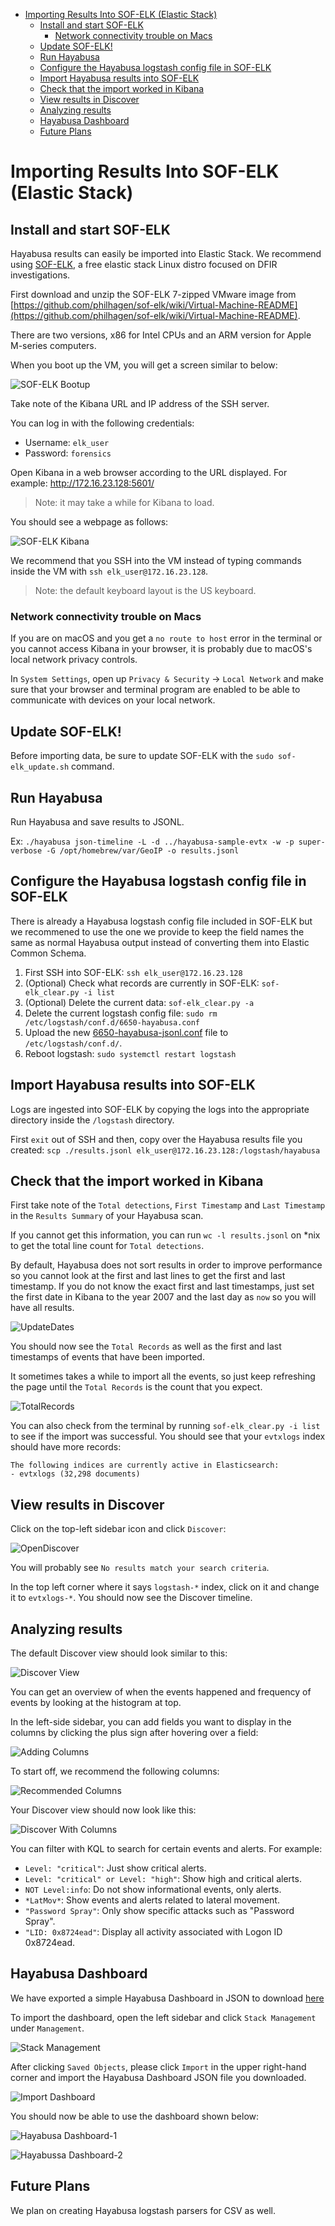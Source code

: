 - [Importing Results Into SOF-ELK (Elastic Stack)](#importing-results-into-sof-elk-elastic-stack)
  - [Install and start SOF-ELK](#install-and-start-sof-elk)
    - [Network connectivity trouble on Macs](#network-connectivity-trouble-on-macs)
  - [Update SOF-ELK!](#update-sof-elk)
  - [Run Hayabusa](#run-hayabusa)
  - [Configure the Hayabusa logstash config file in SOF-ELK](#configure-the-hayabusa-logstash-config-file-in-sof-elk)
  - [Import Hayabusa results into SOF-ELK](#import-hayabusa-results-into-sof-elk)
  - [Check that the import worked in Kibana](#check-that-the-import-worked-in-kibana)
  - [View results in Discover](#view-results-in-discover)
  - [Analyzing results](#analyzing-results)
  - [Hayabusa Dashboard](#hayabusa-dashboard)
  - [Future Plans](#future-plans)


# Importing Results Into SOF-ELK (Elastic Stack)

## Install and start SOF-ELK

Hayabusa results can easily be imported into Elastic Stack.
We recommend using [SOF-ELK](https://github.com/philhagen/sof-elk), a free elastic stack Linux distro focused on DFIR investigations.

First download and unzip the SOF-ELK 7-zipped VMware image from [https://github.com/philhagen/sof-elk/wiki/Virtual-Machine-README](https://github.com/philhagen/sof-elk/wiki/Virtual-Machine-README).

There are two versions, x86 for Intel CPUs and an ARM version for Apple M-series computers.

When you boot up the VM, you will get a screen similar to below:

![SOF-ELK Bootup](01-SOF-ELK-Bootup.png)

Take note of the Kibana URL and IP address of the SSH server.

You can log in with the following credentials:
* Username: `elk_user`
* Password: `forensics`

Open Kibana in a web browser according to the URL displayed.
For example: http://172.16.23.128:5601/

> Note: it may take a while for Kibana to load.

You should see a webpage as follows:

![SOF-ELK Kibana](02-Kibana.png)

We recommend that you SSH into the VM instead of typing commands inside the VM with `ssh elk_user@172.16.23.128`.

> Note: the default keyboard layout is the US keyboard.

### Network connectivity trouble on Macs

If you are on macOS and you get a `no route to host` error in the terminal or you cannot access Kibana in your browser, it is probably due to macOS's local network privacy controls.

In `System Settings`, open up `Privacy & Security` -> `Local Network` and make sure that your browser and terminal program are enabled to be able to communicate with devices on your local network.

## Update SOF-ELK!

Before importing data, be sure to update SOF-ELK with the `sudo sof-elk_update.sh` command.

## Run Hayabusa

Run Hayabusa and save results to JSONL.

Ex: `./hayabusa json-timeline -L -d ../hayabusa-sample-evtx -w -p super-verbose -G /opt/homebrew/var/GeoIP -o results.jsonl`

## Configure the Hayabusa logstash config file in SOF-ELK

There is already a Hayabusa logstash config file included in SOF-ELK but we recommened to use the one we provide to keep the field names the same as normal Hayabusa output instead of converting them into Elastic Common Schema. 

1. First SSH into SOF-ELK: `ssh elk_user@172.16.23.128`
2. (Optional) Check what records are currently in SOF-ELK: `sof-elk_clear.py -i list`
3. (Optional) Delete the current data: `sof-elk_clear.py -a`
4. Delete the current logstash config file: `sudo rm /etc/logstash/conf.d/6650-hayabusa.conf`
5. Upload the new [6650-hayabusa-jsonl.conf](6650-hayabusa-jsonl.conf) file to `/etc/logstash/conf.d/`.
6. Reboot logstash: `sudo systemctl restart logstash`

## Import Hayabusa results into SOF-ELK

Logs are ingested into SOF-ELK by copying the logs into the appropriate directory inside the  `/logstash` directory.

First `exit` out of SSH and then, copy over the Hayabusa results file you created:
`scp ./results.jsonl elk_user@172.16.23.128:/logstash/hayabusa`

## Check that the import worked in Kibana

First take note of the `Total detections`, `First Timestamp` and `Last Timestamp` in the `Results Summary` of your Hayabusa scan.

If you cannot get this information, you can run `wc -l results.jsonl` on *nix to get the total line count for `Total detections`.

By default, Hayabusa does not sort results in order to improve performance so you cannot look at the first and last lines to get the first and last timestamp.
If you do not know the exact first and last timestamps, just set the first date in Kibana to the year 2007 and the last day as `now` so you will have all results.

![UpdateDates](03-ChangeDates.png)

You should now see the `Total Records` as well as the first and last timestamps of events that have been imported.

It sometimes takes a while to import all the events, so just keep refreshing the page until the `Total Records` is the count that you expect.

![TotalRecords](04-TotalRecords.png)

You can also check from the terminal by running `sof-elk_clear.py -i list` to see if the import was successful.
You should see that your `evtxlogs` index should have more records:
```
The following indices are currently active in Elasticsearch:
- evtxlogs (32,298 documents)
```

## View results in Discover

Click on the top-left sidebar icon and click `Discover`:

![OpenDiscover](05-OpenDiscover.png)

You will probably see `No results match your search criteria`.

In the top left corner where it says `logstash-*` index, click on it and change it to `evtxlogs-*`.
You should now see the Discover timeline.


## Analyzing results

The default Discover view should look similar to this:

![Discover View](06-Discover.png)

You can get an overview of when the events happened and frequency of events by looking at the histogram at top. 

In the left-side sidebar, you can add fields you want to display in the columns by clicking the plus sign after hovering over a field:

![Adding Columns](12-AddingColumns.png)

To start off, we recommend the following columns:

![Recommended Columns](13-RecommendedColumns.png)

Your Discover view should now look like this:

![Discover With Columns](14-DicoverWithColumns.png)

You can filter with KQL to search for certain events and alerts. For example:
  * `Level: "critical"`: Just show critical alerts.
  * `Level: "critical" or Level: "high"`: Show high and critical alerts.
  * `NOT Level:info`: Do not show informational events, only alerts.
  * `*LatMov*`: Show events and alerts related to lateral movement.
  * `"Password Spray"`: Only show specific attacks such as "Password Spray".
  * `"LID: 0x8724ead"`: Display all activity associated with Logon ID 0x8724ead.

## Hayabusa Dashboard

We have exported a simple Hayabusa Dashboard in JSON to download [here](https://github.com/Yamato-Security/hayabusa/blob/main/doc/ElasticStackImport/HayabusaDashboard.ndjson)

To import the dashboard, open the left sidebar and click `Stack Management` under `Management`.

![Stack Management](15-HayabusaDashboard-StackManagement.png)

After clicking `Saved Objects`, please click `Import` in the upper right-hand corner and import the Hayabusa Dashboard JSON file you downloaded.

![Import Dashboard](16-HayabusaDashboard-Import.png)

You should now be able to use the dashboard shown below:

![Hayabusa Dashboard-1](17-HayabusaDashboard-1.png)

![Hayabussa Dashboard-2](18-HayabusaDashboard-2.png)

## Future Plans

We plan on creating Hayabusa logstash parsers for CSV as well.